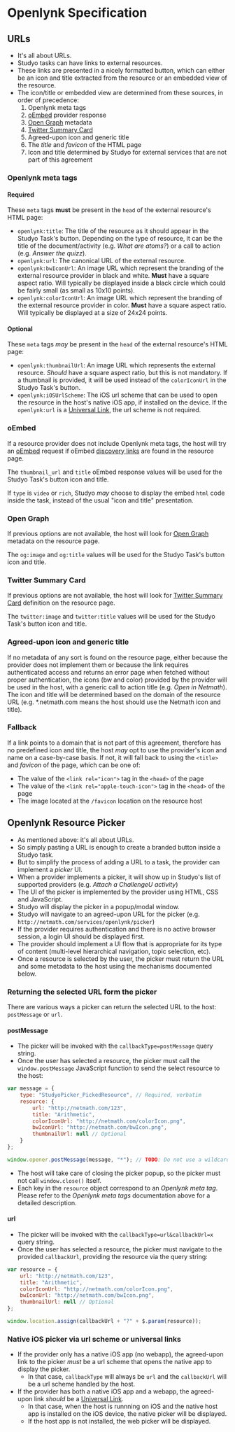 # Openlynk Specification

## URLs

* It's all about URLs.
* Studyo tasks can have links to external resources.
* These links are presented in a nicely formatted button, which can either be an icon and title extracted from the resource or an embedded view of the resource.
* The icon/title or embedded view are determined from these sources, in order of precedence:
    1. Openlynk meta tags
    2. [oEmbed](http://oembed.com) provider response
    3. [Open Graph](http://ogp.me) metadata
    4. [Twitter Summary Card](https://dev.twitter.com/cards/types/summary)
    5. Agreed-upon icon and generic title
    6. The _title_ and _favicon_ of the HTML page
    7. Icon and title determined by Studyo for external services that are not part of this agreement

### Openlynk meta tags

#### Required

These `meta` tags **must** be present in the `head` of the external resource's HTML page:

* `openlynk:title`: The title of the resource as it should appear in the Studyo Task's button. Depending on the type of resource, it can be the title of the document/activity (e.g. _What are atoms?_) or a call to action (e.g. _Answer the quizz_).
* `openlynk:url`: The canonical URL of the external resource.
* `openlynk:bwIconUrl`: An image URL which represent the branding of the external resource provider in black and white. **Must** have a square aspect ratio. Will typically be displayed inside a black circle which could be fairly small (as small as 10x10 points).
* `openlynk:colorIconUrl`: An image URL which represent the branding of the external resource provider in color. **Must** have a square aspect ratio. Will typically be displayed at a size of 24x24 points.

#### Optional

These `meta` tags _may_ be present in the `head` of the external resource's HTML page:

* `openlynk:thumbnailUrl`: An image URL which represents the external resource. _Should_ have a square aspect ratio, but this is not mandatory. If a thumbnail is provided, it will be used instead of the `colorIconUrl` in the Studyo Task's button.
* `openlynk:iOSUrlScheme`: The iOS url scheme that can be used to open the resource in the host's native iOS app, if installed on the device. If the `openlynk:url` is a [Universal Link](https://developer.apple.com/library/ios/documentation/General/Conceptual/AppSearch/UniversalLinks.html#//apple_ref/doc/uid/TP40016308-CH12), the url scheme is not required.

### oEmbed

If a resource provider does not include Openlynk meta tags, the host will try an [oEmbed](http://oembed.com) request if oEmbed [discovery links](http://oembed.com/#section4) are found in the resource page.

The `thumbnail_url` and `title` oEmbed response values will be used for the Studyo Task's button icon and title.

If `type` is `video` or `rich`, Studyo _may_ choose to display the embed `html` code inside the task, instead of the usual "icon and title" presentation.

### Open Graph

If previous options are not available, the host will look for [Open Graph](http://ogp.me) metadata on the resource page.

The `og:image` and `og:title` values will be used for the Studyo Task's button icon and title.

### Twitter Summary Card

If previous options are not available, the host will look for [Twitter Summary Card](https://dev.twitter.com/cards/types/summary) definition on the resource page.

The `twitter:image` and `twitter:title` values will be used for the Studyo Task's button icon and title.

### Agreed-upon icon and generic title

If no metadata of any sort is found on the resource page, either because the provider does not implement them or because the link requires authenticated access and returns an error page when fetched without proper authentication, the icons (bw and color) provided by the provider will be used in the host, with a generic call to action title (e.g. _Open in Netmath_). The icon and title will be determined based on the domain of the resource URL (e.g. *.netmath.com means the host should use the Netmath icon and title).

### Fallback

If a link points to a domain that is not part of this agreement, therefore has no predefined icon and title, the host _may_ opt to use the provider's icon and name on a case-by-case basis. If not, it will fall back to using the `<title>` and _favicon_ of the page, which can be one of:

* The value of the `<link rel="icon">` tag in the `<head>` of the page
* The value of the `<link rel="apple-touch-icon">` tag in the `<head>` of the page
* The image located at the `/favicon` location on the resource host

## Openlynk Resource Picker

* As mentioned above: it's all about URLs.
* So simply pasting a URL is enough to create a branded button inside a Studyo task.
* But to simplify the process of adding a URL to a task, the provider can implement a _picker_ UI.
* When a provider implements a picker, it will show up in Studyo's list of supported providers (e.g. _Attach a ChallengeU activity_)
* The UI of the picker is implemented by the provider using HTML, CSS and JavaScript.
* Studyo will display the picker in a popup/modal window.
* Studyo will navigate to an agreed-upon URL for the picker (e.g. `http://netmath.com/services/openlynk/picker`)
* If the provider requires authentication and there is no active browser session, a login UI should be displayed first.
* The provider should implement a UI flow that is appropriate for its type of content (multi-level hierarchical navigation, topic selection, etc).
* Once a resource is selected by the user, the picker must return the URL and some metadata to the host using the mechanisms documented below.

### Returning the selected URL form the picker

There are various ways a picker can return the selected URL to the host: `postMessage` or `url`.

#### postMessage

* The picker will be invoked with the `callbackType=postMessage` query string.
* Once the user has selected a resource, the picker must call the `window.postMessage` JavaScript function to send the select resource to the host:

```javascript
var message = {
    type: "StudyoPicker_PickedResource", // Required, verbatim
    resource: {
        url: "http://netmath.com/123",
        title: "Arithmetic",
        colorIconUrl: "http://netmath.com/colorIcon.png",
        bwIconUrl: "http://netmath.com/bwIcon.png",
        thumbnailUrl: null // Optional
    }
};

window.opener.postMessage(message, "*"); // TODO: Do not use a wildcard target origin
```

* The host will take care of closing the picker popup, so the picker must not call `window.close()` itself.
* Each key in the `resource` object correspond to an _Openlynk meta tag_. Please refer to the _Openlynk meta tags_ documentation above for a detailed description.

#### url

* The picker will be invoked with the `callbackType=url&callbackUrl=x` query string.
* Once the user has selected a resource, the picker must navigate to the provided `callbackUrl`, providing the resource via the query string:

```javascript
var resource = {
    url: "http://netmath.com/123",
    title: "Arithmetic",
    colorIconUrl: "http://netmath.com/colorIcon.png",
    bwIconUrl: "http://netmath.com/bwIcon.png",
    thumbnailUrl: null // Optional
};

window.location.assign(callbackUrl + "?" + $.param(resource));
```

### Native iOS picker via url scheme or universal links

* If the provider only has a native iOS app (no webapp), the agreed-upon link to the picker _must_ be a url scheme that opens the native app to display the picker. 
    * In that case, `callbackType` will always be `url` and the `callbackUrl` will be a url scheme handled by the host.
* If the provider has both a native iOS app and a webapp, the agreed-upon link _should_ be a [Universal Link](https://developer.apple.com/library/ios/documentation/General/Conceptual/AppSearch/UniversalLinks.html#//apple_ref/doc/uid/TP40016308-CH12).
    * In that case, when the host is runnning on iOS and the native host app is installed on the iOS device, the native picker will be displayed.
    * If the host app is not installed, the web picker will be displayed.
